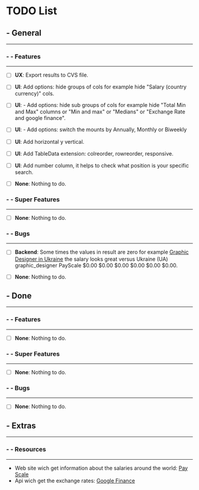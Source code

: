 # **TODO List**




## - General
---


### - - Features
---
- [ ] **UX**: Export results to CVS file.
- [ ] **UI**: Add options: hide groups of cols for example hide "Salary (country currency)" cols.
- [ ] **UI**: - Add options: hide sub groups of cols for example hide "Total Min and Max" columns or "Min and max" or "Medians" or "Exchange Rate and google finance".
- [ ] **UI**: - Add options: switch the mounts by Annually, Monthly or Biweekly
- [ ] **UI**: Add horizontal y vertical.
- [ ] **UI**: Add TableData extension: colreorder, rowreorder, responsive.
- [ ] **UI**: Add number column, it helps to check what position is your specific search.
- [ ] **None**: Nothing to do.


### - - Super Features
---
- [ ] **None**: Nothing to do.


### - - Bugs
---
- [ ] **Backend**: Some times the values in result are zero for example [Graphic Designer in Ukraine](http://www.payscale.com/research/UA/Job=Graphic_Designer/Salary) the salary looks great versus Ukraine (UA)	graphic_designer	PayScale	$0.00	$0.00	$0.00	$0.00	$0.00	$0.00.
- [ ] **None**: Nothing to do.




## - Done
---


### - - Features
---
- [ ] **None**: Nothing to do.


### - - Super Features
---
- [ ] **None**: Nothing to do.


### - - Bugs
---
- [ ] **None**: Nothing to do.




## - Extras
---


### - - Resources
---
- Web site wich get information about the salaries around the world: [Pay Scale](http://www.payscale.com/)
- Api wich get the exchange rates: [Google Finance](https://www.google.com/finance/converter)
